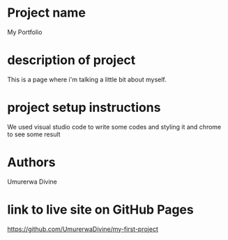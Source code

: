 # Project name
My Portfolio 

# description of project
 
 This is a page where i'm talking a little bit about myself.

# project setup instructions

We used visual studio code to write some codes and styling it
and chrome to see some result


# Authors
Umurerwa Divine 



# link to live site on GitHub Pages
https://github.com/UmurerwaDivine/my-first-project